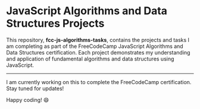 # JavaScript Algorithms and Data Structures Projects

This repository, **fcc-js-algorithms-tasks**, contains the projects and tasks I am completing as part of the FreeCodeCamp JavaScript Algorithms and Data Structures certification. Each project demonstrates my understanding and application of fundamental algorithms and data structures using JavaScript.

---

I am currently working on this to complete the FreeCodeCamp certification. Stay tuned for updates!

Happy coding! 😄
